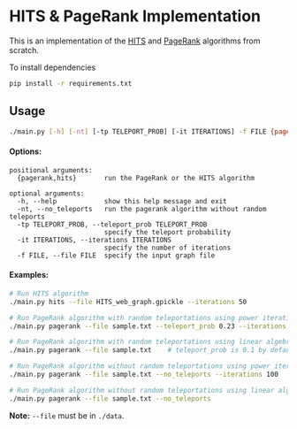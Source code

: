 # HITS & PageRank Implementation
This is an implementation of the [HITS](https://en.wikipedia.org/wiki/HITS_algorithm) and [PageRank](https://en.wikipedia.org/wiki/PageRank) algorithms from scratch.

To install dependencies
```sh
pip install -r requirements.txt
```

## Usage

```bash
./main.py [-h] [-nt] [-tp TELEPORT_PROB] [-it ITERATIONS] -f FILE {pagerank,hits}
```

#### Options:
```brainfuck
positional arguments:
  {pagerank,hits}       run the PageRank or the HITS algorithm

optional arguments:
  -h, --help            show this help message and exit
  -nt, --no_teleports   run the pagerank algorithm without random teleports
  -tp TELEPORT_PROB, --teleport_prob TELEPORT_PROB
                        specify the teleport probability
  -it ITERATIONS, --iterations ITERATIONS
                        specify the number of iterations
  -f FILE, --file FILE  specify the input graph file
```

#### Examples:
```sh
# Run HITS algorithm
./main.py hits --file HITS_web_graph.gpickle --iterations 50

# Run PageRank algorithm with random teleportations using power iteration method
./main.py pagerank --file sample.txt --teleport_prob 0.23 --iterations 100

# Run PageRank algorithm with random teleportations using linear algebra packages (do not specify iterations)
./main.py pagerank --file sample.txt    # teleport_prob is 0.1 by default if not specified

# Run PageRank algorithm without random teleportations using power iteration method
./main.py pagerank --file sample.txt --no_teleports --iterations 100

# Run PageRank algorithm without random teleportations using linear algebra packages (do not specify iterations)
./main.py pagerank --file sample.txt --no_teleports
```

**Note:** `--file` must be in `./data`.
